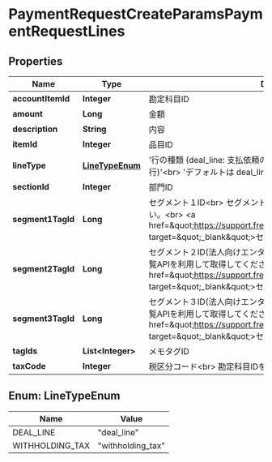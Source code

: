 

# PaymentRequestCreateParamsPaymentRequestLines


## Properties

Name | Type | Description | Notes
------------ | ------------- | ------------- | -------------
**accountItemId** | **Integer** | 勘定科目ID |  [optional]
**amount** | **Long** | 金額 | 
**description** | **String** | 内容 |  [optional]
**itemId** | **Integer** | 品目ID |  [optional]
**lineType** | [**LineTypeEnum**](#LineTypeEnum) | &#39;行の種類 (deal_line: 支払依頼の通常取引行, withholding_tax: 源泉所得税行)&#39;&lt;br&gt; &#39;デフォルトは deal_line: 支払依頼の通常取引行 です&#39;  |  [optional]
**sectionId** | **Integer** | 部門ID |  [optional]
**segment1TagId** | **Long** | セグメント１ID&lt;br&gt; セグメントタグ一覧APIを利用して取得してください。&lt;br&gt; &lt;a href&#x3D;\&quot;https://support.freee.co.jp/hc/ja/articles/360020679611\&quot; target&#x3D;\&quot;_blank\&quot;&gt;セグメント（分析用タグ）の設定&lt;/a&gt;&lt;br&gt;  |  [optional]
**segment2TagId** | **Long** | セグメント２ID(法人向けエンタープライズプラン)&lt;br&gt; セグメントタグ一覧APIを利用して取得してください。&lt;br&gt; &lt;a href&#x3D;\&quot;https://support.freee.co.jp/hc/ja/articles/360020679611\&quot; target&#x3D;\&quot;_blank\&quot;&gt;セグメント（分析用タグ）の設定&lt;/a&gt;&lt;br&gt;  |  [optional]
**segment3TagId** | **Long** | セグメント３ID(法人向けエンタープライズプラン)&lt;br&gt; セグメントタグ一覧APIを利用して取得してください。&lt;br&gt; &lt;a href&#x3D;\&quot;https://support.freee.co.jp/hc/ja/articles/360020679611\&quot; target&#x3D;\&quot;_blank\&quot;&gt;セグメント（分析用タグ）の設定&lt;/a&gt;&lt;br&gt;  |  [optional]
**tagIds** | **List&lt;Integer&gt;** | メモタグID |  [optional]
**taxCode** | **Integer** | 税区分コード&lt;br&gt; 勘定科目IDを指定する場合は必須です。  |  [optional]



## Enum: LineTypeEnum

Name | Value
---- | -----
DEAL_LINE | &quot;deal_line&quot;
WITHHOLDING_TAX | &quot;withholding_tax&quot;




